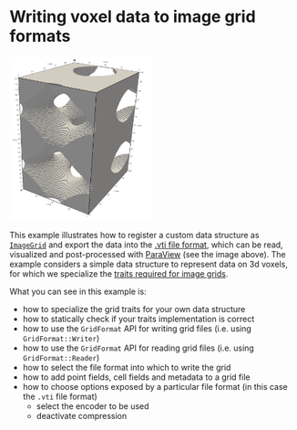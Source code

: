<!-- SPDX-FileCopyrightText: 2022-2023 Dennis Gläser <dennis.glaeser@iws.uni-stuttgart.de> -->
<!-- SPDX-License-Identifier: CC-BY-4.0 -->

# Writing voxel data to image grid formats

<img alt="voxels-example" src="https://github.com/dglaeser/gridformat/blob/main/examples/voxels/img/result.png" width="50%"/>

This example illustrates how to register a custom data structure as
[`ImageGrid`](../../docs/pages/grid_concepts.md#image-grid) and export the data into the
[.vti file format](https://examples.vtk.org/site/VTKFileFormats/#imagedata), which can be read, visualized and post-processed
with [ParaView](https://www.paraview.org/) (see the image above).
The example considers a simple data structure to represent data on 3d voxels, for which we specialize the
[traits required for image grids](../../docs/pages/traits.md#traits-for-image-grids).

What you can see in this example is:

- how to specialize the grid traits for your own data structure
- how to statically check if your traits implementation is correct
- how to use the `GridFormat` API for writing grid files (i.e. using `GridFormat::Writer`)
- how to use the `GridFormat` API for reading grid files (i.e. using `GridFormat::Reader`)
- how to select the file format into which to write the grid
- how to add point fields, cell fields and metadata to a grid file
- how to choose options exposed by a particular file format (in this case the `.vti` file format)
    - select the encoder to be used
    - deactivate compression
